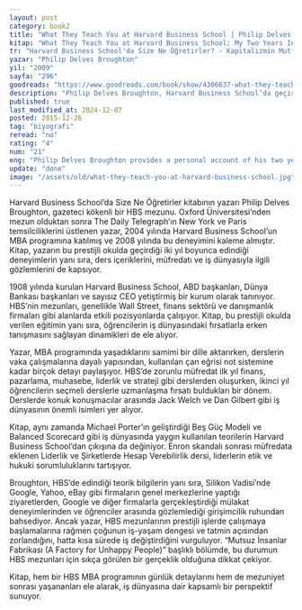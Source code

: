 ```yaml
---
layout: post
category: book2
title: "What They Teach You at Harvard Business School | Philip Delves Broughton (Kitap)"
kitap: "What They Teach You at Harvard Business School: My Two Years Inside the Cauldron of Capitalism"
tr: "Harvard Business School'da Size Ne Öğretirler? - Kapitalizmin Mutfağında Geçirdiğim İki Yıl"
yazar: "Philip Delves Broughton"
yil: "2009"
sayfa: "296"
goodreads: "https://www.goodreads.com/book/show/4306637-what-they-teach-you-at-harvard-business-school"
description: "Philip Delves Broughton, Harvard Business School’da geçirdiği iki yılı kişisel bir bakış açısıyla anlatarak, MBA eğitiminin içeriklerini, öğrenciler üzerindeki etkisini ve iş dünyasıyla olan bağlantılarını sorguluyor. Kitap, eğitim sürecinin getirdiği fırsatların yanı sıra, iş-aile dengesi ve kariyer tatmini gibi zorluklara da ışık tutuyor."
published: true
last_modified_at: 2024-12-07
posted: 2015-12-26
tag: "biyografi"
reread: "no"
rating: "4"
num: "21"
eng: "Philip Delves Broughton provides a personal account of his two years at Harvard Business School, exploring the MBA curriculum, its impact on students, and its ties to the business world. The book highlights the opportunities of the program while shedding light on challenges like work-life balance and career satisfaction."
update: "done"
image: "/assets/old/what-they-teach-you-at-harvard-business-school.jpg"
---
```


Harvard Business School’da Size Ne Öğretirler kitabının yazarı Philip Delves Broughton, gazeteci kökenli bir HBS mezunu. Oxford Üniversitesi’nden mezun olduktan sonra The Daily Telegraph’ın New York ve Paris temsilciliklerini üstlenen yazar, 2004 yılında Harvard Business School’un MBA programına katılmış ve 2008 yılında bu deneyimini kaleme almıştır. Kitap, yazarın bu prestijli okulda geçirdiği iki yıl boyunca edindiği deneyimlerin yanı sıra, ders içeriklerini, müfredatı ve iş dünyasıyla ilgili gözlemlerini de kapsıyor.

1908 yılında kurulan Harvard Business School, ABD başkanları, Dünya Bankası başkanları ve sayısız CEO yetiştirmiş bir kurum olarak tanınıyor. HBS’nin mezunları, genellikle Wall Street, finans sektörü ve danışmanlık firmaları gibi alanlarda etkili pozisyonlarda çalışıyor. Kitap, bu prestijli okulda verilen eğitimin yanı sıra, öğrencilerin iş dünyasındaki fırsatlarla erken tanışmasını sağlayan dinamikleri de ele alıyor.

Yazar, MBA programında yaşadıklarını samimi bir dille aktarırken, derslerin vaka çalışmalarına dayalı yapısından, kullanılan çan eğrisi not sistemine kadar birçok detayı paylaşıyor. HBS’de zorunlu müfredat ilk yıl finans, pazarlama, muhasebe, liderlik ve strateji gibi derslerden oluşurken, ikinci yıl öğrencilerin seçmeli derslerle uzmanlaşma fırsatı buldukları bir dönem. Derslerde konuk konuşmacılar arasında Jack Welch ve Dan Gilbert gibi iş dünyasının önemli isimleri yer alıyor.

Kitap, aynı zamanda Michael Porter’ın geliştirdiği Beş Güç Modeli ve Balanced Scorecard gibi iş dünyasında yaygın kullanılan teorilerin Harvard Business School’dan çıkışına da değiniyor. Enron skandalı sonrası müfredata eklenen Liderlik ve Şirketlerde Hesap Verebilirlik dersi, liderlerin etik ve hukuki sorumluluklarını tartışıyor.

Broughton, HBS’de edindiği teorik bilgilerin yanı sıra, Silikon Vadisi’nde Google, Yahoo, eBay gibi firmaların genel merkezlerine yaptığı ziyaretlerden, Google ve diğer firmalarla gerçekleştirdiği mülakat deneyimlerinden ve öğrenciler arasında gözlemlediği girişimcilik ruhundan bahsediyor. Ancak yazar, HBS mezunlarının prestijli işlerde çalışmaya başlamalarına rağmen çoğunun iş-yaşam dengesi ve tatmin açısından zorlandığını, hatta kısa sürede iş değiştirdiğini vurguluyor. “Mutsuz İnsanlar Fabrikası (A Factory for Unhappy People)” başlıklı bölümde, bu durumun HBS mezunları için sıkça görülen bir gerçeklik olduğuna dikkat çekiyor.

Kitap, hem bir HBS MBA programının günlük detaylarını hem de mezuniyet sonrası yaşananları ele alarak, iş dünyasına dair kapsamlı bir perspektif sunuyor.
